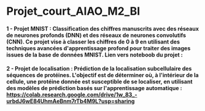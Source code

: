 # Projet_court_AIAO_M2_BI

#### 1 - Projet MNIST : Classification des chiffres manuscrits avec des réseaux de neurones profonds (DNN) et des réseaux de neurones convolutifs (CNN). Ce projet vise à classer les chiffres de 0 à 9 en utilisant des techniques avancées d'apprentissage profond pour traiter des images issues de la base de données MNIST. Lien vers noteboob du projet : 
#### 2 - Projet de localisation : Prédiction de la localisation subcellulaire des séquences de protéines. L'objectif est de déterminer où, à l'intérieur de la cellule, une protéine donnée est susceptible de se localiser, en utilisant des modèles de prédiction basés sur l'apprentissage automatique : https://colab.research.google.com/drive/1w_83_-urbdJ6wE84UhmAeBnm7rTb4M9L?usp=sharing
